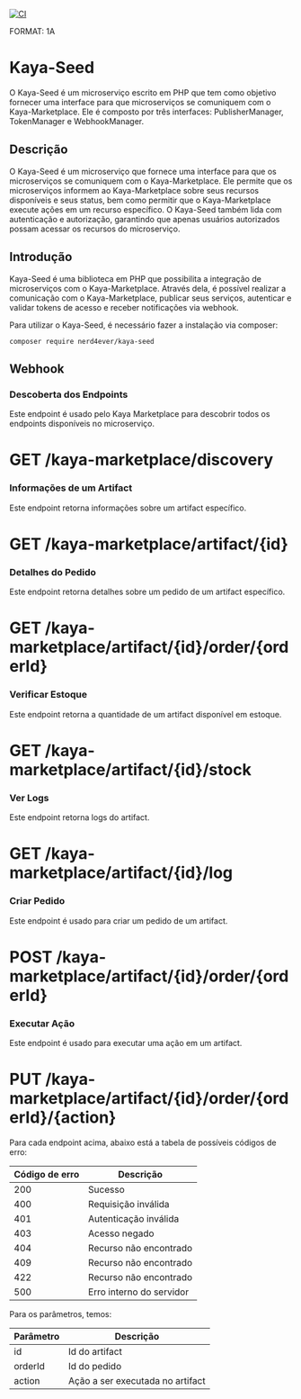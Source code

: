 [![CI](https://github.com/nerd4ever/kaya-seed/actions/workflows/main.yml/badge.svg)](https://github.com/nerd4ever/kaya-seed/actions/workflows/main.yml)

FORMAT: 1A

# Kaya-Seed

O Kaya-Seed é um microserviço escrito em PHP que tem como objetivo fornecer uma interface para que microserviços se
comuniquem com o Kaya-Marketplace. Ele é composto por três interfaces: PublisherManager, TokenManager e WebhookManager.

## Descrição

O Kaya-Seed é um microserviço que fornece uma interface para que os microserviços se comuniquem com o Kaya-Marketplace.
Ele permite que os microserviços informem ao Kaya-Marketplace sobre seus recursos disponíveis e seus status, bem como
permitir que o Kaya-Marketplace execute ações em um recurso específico. O Kaya-Seed também lida com autenticação e
autorização, garantindo que apenas usuários autorizados possam acessar os recursos do microserviço.

## Introdução

Kaya-Seed é uma biblioteca em PHP que possibilita a integração de microserviços com o Kaya-Marketplace. Através dela, é
possível realizar a comunicação com o Kaya-Marketplace, publicar seus serviços, autenticar e validar tokens de acesso e
receber notificações via webhook.

Para utilizar o Kaya-Seed, é necessário fazer a instalação via composer:

```shell
composer require nerd4ever/kaya-seed
```

## Webhook

### Descoberta dos Endpoints

Este endpoint é usado pelo Kaya Marketplace para descobrir todos os endpoints disponíveis no microserviço.

# GET /kaya-marketplace/discovery

### Informações de um Artifact

Este endpoint retorna informações sobre um artifact específico.

# GET /kaya-marketplace/artifact/{id}

### Detalhes do Pedido

Este endpoint retorna detalhes sobre um pedido de um artifact específico.

# GET /kaya-marketplace/artifact/{id}/order/{orderId}

### Verificar Estoque

Este endpoint retorna a quantidade de um artifact disponível em estoque.

# GET /kaya-marketplace/artifact/{id}/stock

### Ver Logs

Este endpoint retorna logs do artifact.

# GET /kaya-marketplace/artifact/{id}/log

### Criar Pedido

Este endpoint é usado para criar um pedido de um artifact.

# POST /kaya-marketplace/artifact/{id}/order/{orderId}

### Executar Ação

Este endpoint é usado para executar uma ação em um artifact.

# PUT /kaya-marketplace/artifact/{id}/order/{orderId}/{action}

Para cada endpoint acima, abaixo está a tabela de possíveis códigos de erro:

| Código de erro |Descrição|
|----------------|-------------------------|
| 200            |Sucesso|
| 400            |Requisição inválida|
| 401            |Autenticação inválida|
| 403            |Acesso negado|
| 404            |Recurso não encontrado|
| 409            |Recurso não encontrado|
| 422            |Recurso não encontrado|
| 500            |Erro interno do servidor|

Para os parâmetros, temos:

|Parâmetro|Descrição|
|---------|---------|
|id|Id do artifact|
|orderId|Id do pedido|
|action|Ação a ser executada no artifact|


